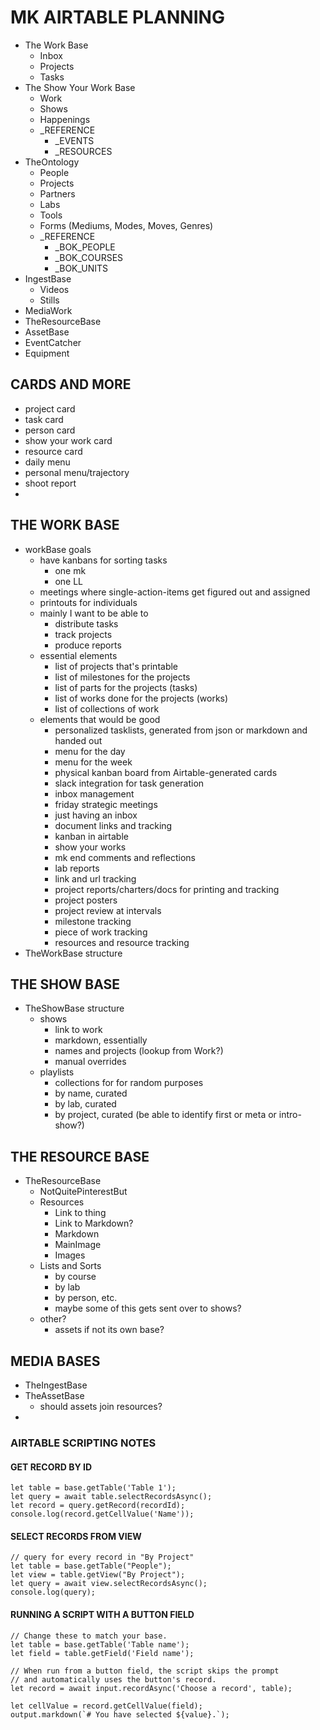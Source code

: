 # MK AIRTABLE PLANNING


- The Work Base
    - Inbox
    - Projects
    - Tasks
- The Show Your Work Base
    - Work
    - Shows
    - Happenings
    - _REFERENCE
        - _EVENTS
        - _RESOURCES
- TheOntology
    - People
    - Projects
    - Partners
    - Labs
    - Tools
    - Forms (Mediums, Modes, Moves, Genres)
    - _REFERENCE
        - _BOK_PEOPLE
        - _BOK_COURSES
        - _BOK_UNITS
- IngestBase
    - Videos
    - Stills
- MediaWork
- TheResourceBase
- AssetBase
- EventCatcher
- Equipment



## CARDS AND MORE

* project card
* task card
* person card
* show your work card
* resource card
* daily menu
* personal menu/trajectory
* shoot report
* 


## THE WORK BASE

- workBase goals
    - have kanbans for sorting tasks
        - one mk
        - one LL
    - meetings where single-action-items get figured out and assigned
    - printouts for individuals
    - mainly I want to be able to 
        - distribute tasks
        - track projects
        - produce reports
    - essential elements
        - list of projects that's printable
        - list of milestones for the projects
        - list of parts for the projects (tasks)
        - list of works done for the projects (works)
        - list of collections of work
    - elements that would be good
        - personalized tasklists, generated from json or markdown and handed out
        - menu for the day
        - menu for the week
        - physical kanban board from Airtable-generated cards
        - slack integration for task generation
        - inbox management
        - friday strategic meetings
        - just having an inbox
        - document links and tracking
        - kanban in airtable
        - show your works
        - mk end comments and reflections
        - lab reports
        - link and url tracking
        - project reports/charters/docs for printing and tracking
        - project posters
        - project review at intervals
        - milestone tracking
        - piece of work tracking
        - resources and resource tracking
- TheWorkBase structure




## THE SHOW BASE

- TheShowBase structure
    - shows
        - link to work
        - markdown, essentially
        - names and projects (lookup from Work?)
        - manual overrides
    - playlists
        - collections for for random purposes
        - by name, curated
        - by lab, curated
        - by project, curated (be able to identify first or meta or intro-show?)


## THE RESOURCE BASE

- TheResourceBase
    - NotQuitePinterestBut
    - Resources
        - Link to thing
        - Link to Markdown?
        - Markdown
        - MainImage
        - Images
    - Lists and Sorts
        - by course
        - by lab
        - by person, etc.
        - maybe some of this gets sent over to shows?
    - other?
        - assets if not its own base?

## MEDIA BASES

- TheIngestBase
- TheAssetBase
    - should assets join resources?
- 


### AIRTABLE SCRIPTING NOTES

#### GET RECORD BY ID
```
let table = base.getTable('Table 1');
let query = await table.selectRecordsAsync();
let record = query.getRecord(recordId);
console.log(record.getCellValue('Name'));
```
#### SELECT RECORDS FROM VIEW
```
// query for every record in "By Project"
let table = base.getTable("People");
let view = table.getView("By Project");
let query = await view.selectRecordsAsync();
console.log(query);

```
#### RUNNING A SCRIPT WITH A BUTTON FIELD
```
// Change these to match your base.
let table = base.getTable('Table name');
let field = table.getField('Field name');

// When run from a button field, the script skips the prompt
// and automatically uses the button's record.
let record = await input.recordAsync('Choose a record', table);

let cellValue = record.getCellValue(field);
output.markdown(`# You have selected ${value}.`);
```